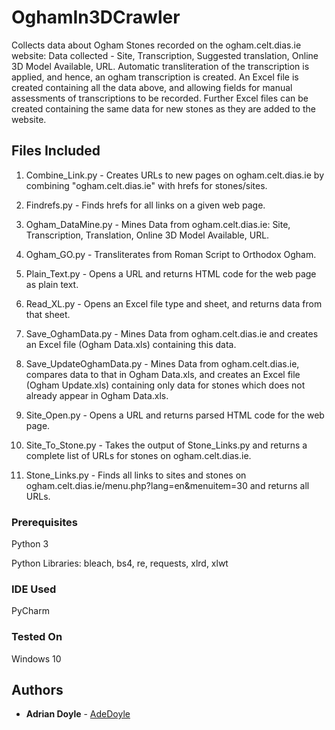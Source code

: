 # OghamIn3DCrawler
Collects data about Ogham Stones recorded on the ogham.celt.dias.ie website:
Data collected - Site, Transcription, Suggested translation, Online 3D Model Available, URL.
Automatic transliteration of the transcription is applied, and hence, an ogham transcription is created.
An Excel file is created containing all the data above, and allowing fields for manual assessments of transcriptions to be recorded.
Further Excel files can be created containing the same data for new stones as they are added to the website.


## Files Included

1. Combine_Link.py - Creates URLs to new pages on ogham.celt.dias.ie by combining "ogham.celt.dias.ie" with hrefs for stones/sites.

2. Findrefs.py - Finds hrefs for all links on a given web page.

3. Ogham_DataMine.py - Mines Data from ogham.celt.dias.ie: Site, Transcription, Translation, Online 3D Model Available, URL.

4. Ogham_GO.py - Transliterates from Roman Script to Orthodox Ogham.

5. Plain_Text.py - Opens a URL and returns HTML code for the web page as plain text.

6. Read_XL.py - Opens an Excel file type and sheet, and returns data from that sheet.

7. Save_OghamData.py - Mines Data from ogham.celt.dias.ie and creates an Excel file (Ogham Data.xls) containing this data.

8. Save_UpdateOghamData.py - Mines Data from ogham.celt.dias.ie, compares data to that in Ogham Data.xls, and creates an Excel file
                             (Ogham Update.xls) containing only data for stones which does not already appear in Ogham Data.xls.

9. Site_Open.py - Opens a URL and returns parsed HTML code for the web page.

10. Site_To_Stone.py - Takes the output of Stone_Links.py and returns a complete list of URLs for stones on ogham.celt.dias.ie.

11. Stone_Links.py - Finds all links to sites and stones on ogham.celt.dias.ie/menu.php?lang=en&menuitem=30 and returns all URLs.

### Prerequisites

Python 3

Python Libraries: bleach, bs4, re, requests, xlrd, xlwt

### IDE Used

PyCharm

### Tested On

Windows 10

## Authors

* **Adrian Doyle** - [AdeDoyle](https://github.com/AdeDoyle)
